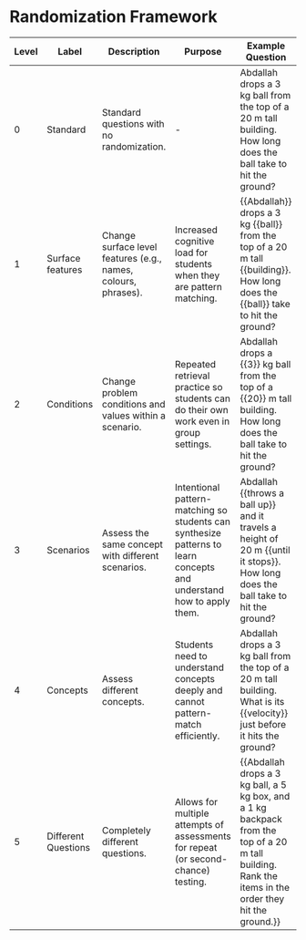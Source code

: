 # Randomization Framework
| Level | Label | Description | Purpose |Example Question|
| - | - | - | - | - |
| 0 | Standard | Standard questions with no randomization. | - | Abdallah drops a 3 kg ball from the top of a 20 m tall building. How long does the ball take to hit the ground? |
| 1 | Surface features | Change surface level features (e.g., names, colours, phrases). | Increased cognitive load for students when they are pattern matching. | {{Abdallah}} drops a 3 kg {{ball}} from the top of a 20 m tall {{building}}. How long does the {{ball}} take to hit the ground? |
| 2 | Conditions | Change problem conditions and values within a scenario. | Repeated retrieval practice so students can do their own work even in group settings. | Abdallah drops a {{3}} kg ball from the top of a {{20}} m tall building. How long does the ball take to hit the ground? |
| 3 | Scenarios | Assess the same concept with different scenarios. | Intentional pattern-matching so students can synthesize patterns to learn concepts and understand how to apply them. | Abdallah {{throws a ball up}} and it travels a height of 20 m {{until it stops}}. How long does the ball take to hit the ground? |
| 4 | Concepts | Assess different concepts. | Students need to understand concepts deeply and cannot pattern-match efficiently. | Abdallah drops a 3 kg ball from the top of a 20 m tall building. What is its {{velocity}} just before it hits the ground? |
| 5 | Different Questions | Completely different questions. | Allows for multiple attempts of assessments for repeat (or second-chance) testing. | {{Abdallah drops a 3 kg ball, a 5 kg box, and a 1 kg backpack from the top of a 20 m tall building. Rank the items in the order they hit the ground.}} |
